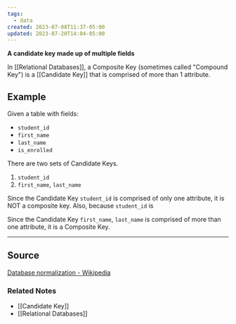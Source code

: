 ```yaml
---
tags:
  - data
created: 2023-07-08T11:37-05:00
updated: 2023-07-20T14:04-05:00
---
```

**A candidate key made up of multiple fields**

In [[Relational Databases]], a Composite Key (sometimes called "Compound Key") is a [[Candidate Key]] that is comprised of more than 1 attribute.

## Example

Given a table with fields:

- `student_id`
- `first_name`
- `last_name`
- `is_enrolled`

There are two sets of Candidate Keys.

1. `student_id`
2. `first_name`, `last_name`

Since the Candidate Key `student_id` is comprised of only one attribute, it is NOT a composite key. Also, because `student_id` is  

Since the Candidate Key `first_name`, `last_name` is comprised of more than one attribute, it is a Composite Key.

---

## Source

[Database normalization - Wikipedia](https://en.wikipedia.org/wiki/Database_normalization)

### Related Notes
- [[Candidate Key]] 
- [[Relational Databases]]